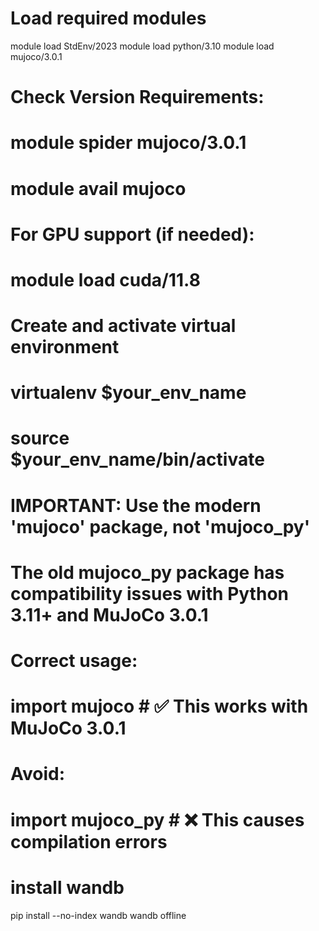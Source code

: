 # Load required modules
module load StdEnv/2023
module load python/3.10
module load mujoco/3.0.1

# Check Version Requirements:
# module spider mujoco/3.0.1
# module avail mujoco

# For GPU support (if needed):
# module load cuda/11.8 

# Create and activate virtual environment
# virtualenv $your_env_name
# source $your_env_name/bin/activate

# IMPORTANT: Use the modern 'mujoco' package, not 'mujoco_py'
# The old mujoco_py package has compatibility issues with Python 3.11+ and MuJoCo 3.0.1
# 
# Correct usage:
# import mujoco  # ✅ This works with MuJoCo 3.0.1
# 
# Avoid:
# import mujoco_py  # ❌ This causes compilation errors


# install wandb
pip install --no-index wandb
wandb offline